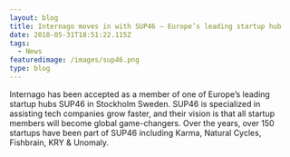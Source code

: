 ```yaml
---
layout: blog
title: Internago moves in with SUP46 – Europe’s leading startup hub
date: 2018-05-31T18:51:22.115Z
tags:
  - News
featuredimage: /images/sup46.png
type: blog
---
```

Internago has been accepted as a member of one of Europe’s leading startup hubs SUP46 in Stockholm Sweden. SUP46 is specialized in assisting tech companies grow faster, and their vision is that all startup members will become global game-changers. Over the years, over 150 startups have been part of SUP46 including Karma, Natural Cycles, Fishbrain, KRY & Unomaly.